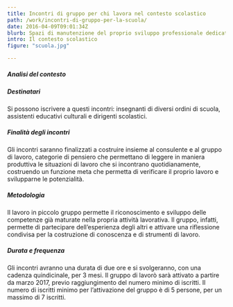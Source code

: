 ```yaml
---
title: Incontri di gruppo per chi lavora nel contesto scolastico
path: /work/incontri-di-gruppo-per-la-scuola/
date: 2016-04-09T09:01:34Z
blurb: Spazi di manutenzione del proprio sviluppo professionale dedicati a professionisti che lavorano nella scuola per esplorare le  problematiche incontrate nel contesto lavorativo.
intro: Il contesto scolastico
figure: "scuola.jpg"

---
```


##### Analisi del contesto

##### Destinatari
Si possono iscrivere a questi incontri: insegnanti di diversi ordini di scuola, assistenti educativi culturali e dirigenti scolastici.
##### Finalità degli incontri
Gli incontri saranno finalizzati a costruire insieme al consulente e al gruppo di lavoro, categorie di pensiero che permettano di leggere in maniera produttiva le situazioni di lavoro che si incontrano quotidianamente, costruendo un funzione meta che permetta di verificare il proprio lavoro e svilupparne le potenzialità.
##### Metodologia 
Il lavoro in piccolo gruppo permette il riconoscimento e sviluppo delle competenze già maturate nella propria attività lavorativa.
Il gruppo, infatti, permette di partecipare dell’esperienza degli altri e attivare una riflessione condivisa per la costruzione di conoscenza e di strumenti di lavoro.
##### Durata e frequenza
Gli incontri avranno una durata di due ore e si svolgeranno, con una cadenza quindicinale, per 3 mesi.
Il gruppo di lavorò sarà attivato a partire da marzo 2017, previo raggiungimento del numero minimo di iscritti.
Il numero di iscritti minimo per l’attivazione del gruppo è di 5 persone, per un massimo di 7 iscritti.


